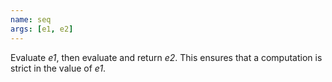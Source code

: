 ```yaml
---
name: seq
args: [e1, e2]
---
```

Evaluate *e1*, then evaluate and return *e2*. This ensures that a
computation is strict in the value of *e1*.
